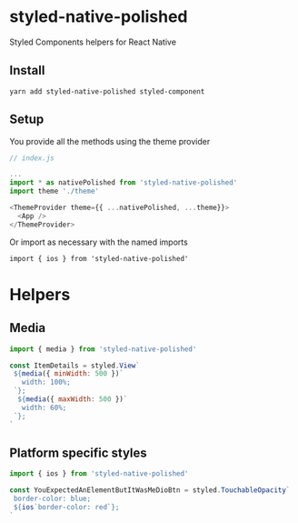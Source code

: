 # styled-native-polished
Styled Components helpers for React Native

## Install
```
yarn add styled-native-polished styled-component
```

## Setup
You provide all the methods using the theme provider
```js
// index.js

...
import * as nativePolished from 'styled-native-polished'
import theme './theme'

<ThemeProvider theme={{ ...nativePolished, ...theme}}>
  <App />
</ThemeProvider>
```

Or import as necessary with the named imports
```
import { ios } from 'styled-native-polished'
```

# Helpers
## Media
```js
import { media } from 'styled-native-polished'

const ItemDetails = styled.View`
 ${media({ minWidth: 500 })`
   width: 100%;
 `};
  ${media({ maxWidth: 500 })`
   width: 60%;
 `};
`
```

## Platform specific styles
```js
import { ios } from 'styled-native-polished'

const YouExpectedAnElementButItWasMeDioBtn = styled.TouchableOpacity`
 border-color: blue;
 ${ios`border-color: red`};
`
```
